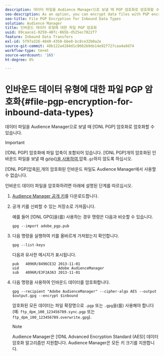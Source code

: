 ```yaml
---
description: 데이터 파일을 Audience Manager으로 보낼 때 PGP 암호화로 암호화할 수 있습니다.
seo-description: As an option, you can encrypt data files with PGP encryption when sending them to Audience Manager.
seo-title: File PGP Encryption for Inbound Data Types
solution: Audience Manager
title: 인바운드 데이터 유형에 대한 파일 PGP 암호화
uuid: 89caace1-0259-48fc-865b-d525ec7822f7
feature: Inbound Data Transfers
exl-id: 5f97a326-4840-4350-bbe8-bc8ce32b0a2e
source-git-commit: 48b122a4184d1c0662b9de14e92f727caa4a9d74
workflow-type: tm+mt
source-wordcount: '165'
ht-degree: 0%

---
```


# 인바운드 데이터 유형에 대한 파일 PGP 암호화{#file-pgp-encryption-for-inbound-data-types}

데이터 파일을 Audience Manager으로 보낼 때 [!DNL PGP] 암호화로 암호화할 수 있습니다.

<!-- c_encryption.xml -->

>[!IMPORTANT]
>
>[!DNL PGP] 암호화에 파일 압축이 포함되어 있습니다. [!DNL PGP]개의 암호화된 인바운드 파일을 보낼 때 gzip([)을 사용하여 ](../../../integration/sending-audience-data/batch-data-transfer-explained/inbound-file-compression.md)압축`.gz`하지 않도록 하십시오.
>
>[!DNL PGP]압축[된 ](../../../integration/sending-audience-data/batch-data-transfer-explained/inbound-file-compression.md)개의 암호화된 인바운드 파일도 Audience Manager에서 사용할 수 없습니다.

인바운드 데이터 파일을 암호화하려면 아래에 설명된 단계를 따르십시오.

1. [Audience Manager 공개 키](./assets/adobe_pgp.pub)를 다운로드합니다.
2. 공개 키를 신뢰할 수 있는 저장소로 가져옵니다.

   예를 들어 [!DNL GPG]을(를) 사용하는 경우 명령은 다음과 비슷할 수 있습니다.

   `gpg --import adobe_pgp.pub`

3. 다음 명령을 실행하여 키를 올바르게 가져왔는지 확인합니다.

   `gpg --list-keys`

   다음과 유사한 메시지가 표시됩니다.

   ```
   pub   4096R/8496CE32 2013-11-01
   uid                  Adobe AudienceManager
   sub   4096R/E3F2A363 2013-11-01
   ```

4. 다음 명령을 사용하여 인바운드 데이터를 암호화합니다.

   `gpg --recipient "Adobe AudienceManager" --cipher-algo AES --output $output.gpg --encrypt $inbound`

   암호화된 모든 데이터는 파일 확장명으로 `.pgp` 또는 `.gpg`을(를) 사용해야 합니다(예: `ftp_dpm_100_123456789.sync.pgp` 또는 `ftp_dpm_100_123456789.overwrite.gpg`).

   >[!NOTE]
   >
   >Audience Manager은 [!DNL Advanced Encryption Standard (AES)] 데이터 암호화 알고리즘만 지원합니다. Audience Manager은 모든 키 크기를 지원합니다.
